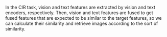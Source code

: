 In the CIR task, vision and text features are extracted by vision and text encoders, respectively. Then, vision and text features are fused to get fused features that are expected to be similar to the target features, so we can calculate their similarity and retrieve images according to the sort of similarity.
